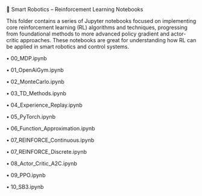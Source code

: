 🤖 Smart Robotics – Reinforcement Learning Notebooks


This folder contains a series of Jupyter notebooks focused on implementing core reinforcement learning (RL) algorithms and techniques, progressing from foundational methods to more advanced policy gradient and actor-critic approaches. These notebooks are great for understanding how RL can be applied in smart robotics and control systems.

• 00_MDP.ipynb

• 01_OpenAiGym.ipynb

• 02_MonteCarlo.ipynb

• 03_TD_Methods.ipynb

• 04_Experience_Replay.ipynb

• 05_PyTorch.ipynb

• 06_Function_Approximation.ipynb

• 07_REINFORCE_Continuous.ipynb

• 07_REINFORCE_Discrete.ipynb

• 08_Actor_Critic_A2C.ipynb

• 09_PPO.ipynb

• 10_SB3.ipynb
